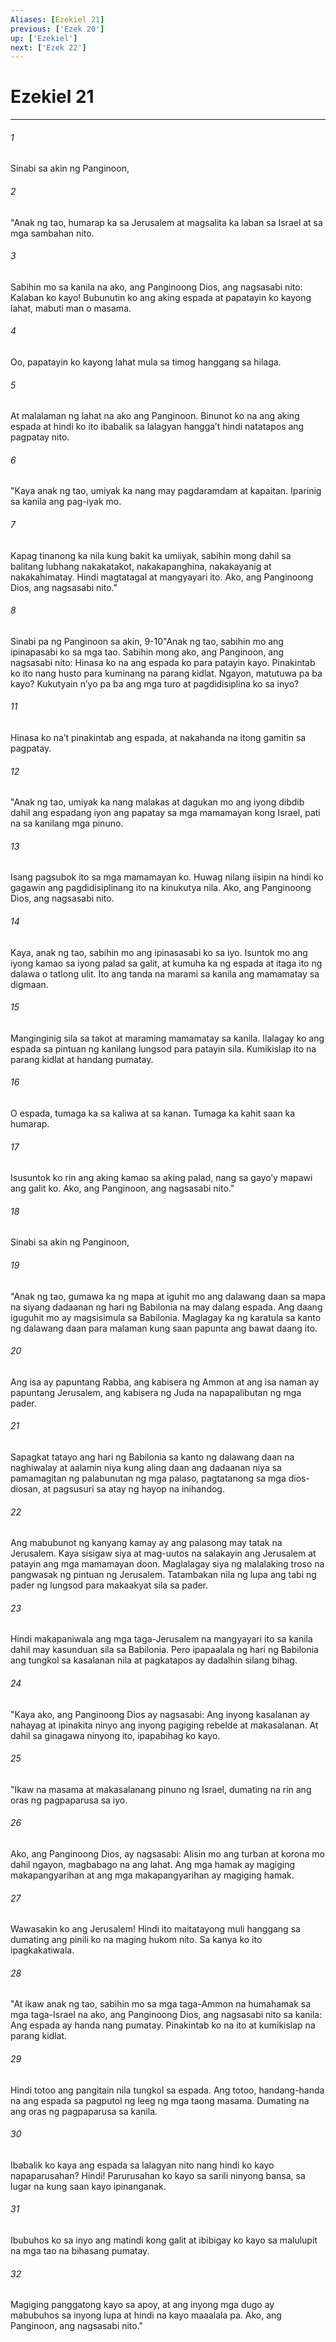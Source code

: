 ```yaml
---
Aliases: [Ezekiel 21]
previous: ['Ezek 20']
up: ['Ezekiel']
next: ['Ezek 22']
---
```

# Ezekiel 21

***






















###### 1 










Sinabi sa akin ng Panginoon, 





















###### 2 










"Anak ng tao, humarap ka sa Jerusalem at magsalita ka laban sa Israel at sa mga sambahan nito. 





















###### 3 










Sabihin mo sa kanila na ako, ang Panginoong Dios, ang nagsasabi nito: Kalaban ko kayo! Bubunutin ko ang aking espada at papatayin ko kayong lahat, mabuti man o masama. 





















###### 4 










Oo, papatayin ko kayong lahat mula sa timog hanggang sa hilaga. 





















###### 5 










At malalaman ng lahat na ako ang Panginoon. Binunot ko na ang aking espada at hindi ko ito ibabalik sa lalagyan hanggaʼt hindi natatapos ang pagpatay nito. 





















###### 6 










"Kaya anak ng tao, umiyak ka nang may pagdaramdam at kapaitan. Iparinig sa kanila ang pag-iyak mo. 





















###### 7 










Kapag tinanong ka nila kung bakit ka umiiyak, sabihin mong dahil sa balitang lubhang nakakatakot, nakakapanghina, nakakayanig at nakakahimatay. Hindi magtatagal at mangyayari ito. Ako, ang Panginoong Dios, ang nagsasabi nito." 





















###### 8 










Sinabi pa ng Panginoon sa akin, 9-10"Anak ng tao, sabihin mo ang ipinapasabi ko sa mga tao. Sabihin mong ako, ang Panginoon, ang nagsasabi nito: Hinasa ko na ang espada ko para patayin kayo. Pinakintab ko ito nang husto para kuminang na parang kidlat. Ngayon, matutuwa pa ba kayo? Kukutyain nʼyo pa ba ang mga turo at pagdidisiplina ko sa inyo? 





















###### 11 










Hinasa ko naʼt pinakintab ang espada, at nakahanda na itong gamitin sa pagpatay. 





















###### 12 










"Anak ng tao, umiyak ka nang malakas at dagukan mo ang iyong dibdib dahil ang espadang iyon ang papatay sa mga mamamayan kong Israel, pati na sa kanilang mga pinuno. 





















###### 13 










Isang pagsubok ito sa mga mamamayan ko. Huwag nilang iisipin na hindi ko gagawin ang pagdidisiplinang ito na kinukutya nila. Ako, ang Panginoong Dios, ang nagsasabi nito. 





















###### 14 










Kaya, anak ng tao, sabihin mo ang ipinasasabi ko sa iyo. Isuntok mo ang iyong kamao sa iyong palad sa galit, at kumuha ka ng espada at itaga ito ng dalawa o tatlong ulit. Ito ang tanda na marami sa kanila ang mamamatay sa digmaan. 





















###### 15 










Manginginig sila sa takot at maraming mamamatay sa kanila. Ilalagay ko ang espada sa pintuan ng kanilang lungsod para patayin sila. Kumikislap ito na parang kidlat at handang pumatay. 





















###### 16 










O espada, tumaga ka sa kaliwa at sa kanan. Tumaga ka kahit saan ka humarap. 





















###### 17 










Isusuntok ko rin ang aking kamao sa aking palad, nang sa gayoʼy mapawi ang galit ko. Ako, ang Panginoon, ang nagsasabi nito." 





















###### 18 










Sinabi sa akin ng Panginoon, 





















###### 19 










"Anak ng tao, gumawa ka ng mapa at iguhit mo ang dalawang daan sa mapa na siyang dadaanan ng hari ng Babilonia na may dalang espada. Ang daang iguguhit mo ay magsisimula sa Babilonia. Maglagay ka ng karatula sa kanto ng dalawang daan para malaman kung saan papunta ang bawat daang ito. 





















###### 20 










Ang isa ay papuntang Rabba, ang kabisera ng Ammon at ang isa naman ay papuntang Jerusalem, ang kabisera ng Juda na napapalibutan ng mga pader. 





















###### 21 










Sapagkat tatayo ang hari ng Babilonia sa kanto ng dalawang daan na naghiwalay at aalamin niya kung aling daan ang dadaanan niya sa pamamagitan ng palabunutan ng mga palaso, pagtatanong sa mga dios-diosan, at pagsusuri sa atay ng hayop na inihandog. 





















###### 22 










Ang mabubunot ng kanyang kamay ay ang palasong may tatak na Jerusalem. Kaya sisigaw siya at mag-uutos na salakayin ang Jerusalem at patayin ang mga mamamayan doon. Maglalagay siya ng malalaking troso na pangwasak ng pintuan ng Jerusalem. Tatambakan nila ng lupa ang tabi ng pader ng lungsod para makaakyat sila sa pader. 





















###### 23 










Hindi makapaniwala ang mga taga-Jerusalem na mangyayari ito sa kanila dahil may kasunduan sila sa Babilonia. Pero ipapaalala ng hari ng Babilonia ang tungkol sa kasalanan nila at pagkatapos ay dadalhin silang bihag. 





















###### 24 










"Kaya ako, ang Panginoong Dios ay nagsasabi: Ang inyong kasalanan ay nahayag at ipinakita ninyo ang inyong pagiging rebelde at makasalanan. At dahil sa ginagawa ninyong ito, ipapabihag ko kayo. 





















###### 25 










"Ikaw na masama at makasalanang pinuno ng Israel, dumating na rin ang oras ng pagpaparusa sa iyo. 





















###### 26 










Ako, ang Panginoong Dios, ay nagsasabi: Alisin mo ang turban at korona mo dahil ngayon, magbabago na ang lahat. Ang mga hamak ay magiging makapangyarihan at ang mga makapangyarihan ay magiging hamak. 





















###### 27 










Wawasakin ko ang Jerusalem! Hindi ito maitatayong muli hanggang sa dumating ang pinili ko na maging hukom nito. Sa kanya ko ito ipagkakatiwala. 





















###### 28 










"At ikaw anak ng tao, sabihin mo sa mga taga-Ammon na humahamak sa mga taga-Israel na ako, ang Panginoong Dios, ang nagsasabi nito sa kanila: Ang espada ay handa nang pumatay. Pinakintab ko na ito at kumikislap na parang kidlat. 





















###### 29 










Hindi totoo ang pangitain nila tungkol sa espada. Ang totoo, handang-handa na ang espada sa pagputol ng leeg ng mga taong masama. Dumating na ang oras ng pagpaparusa sa kanila. 





















###### 30 










Ibabalik ko kaya ang espada sa lalagyan nito nang hindi ko kayo napaparusahan? Hindi! Parurusahan ko kayo sa sarili ninyong bansa, sa lugar na kung saan kayo ipinanganak. 





















###### 31 










Ibubuhos ko sa inyo ang matindi kong galit at ibibigay ko kayo sa malulupit na mga tao na bihasang pumatay. 





















###### 32 










Magiging panggatong kayo sa apoy, at ang inyong mga dugo ay mabubuhos sa inyong lupa at hindi na kayo maaalala pa. Ako, ang Panginoon, ang nagsasabi nito."
